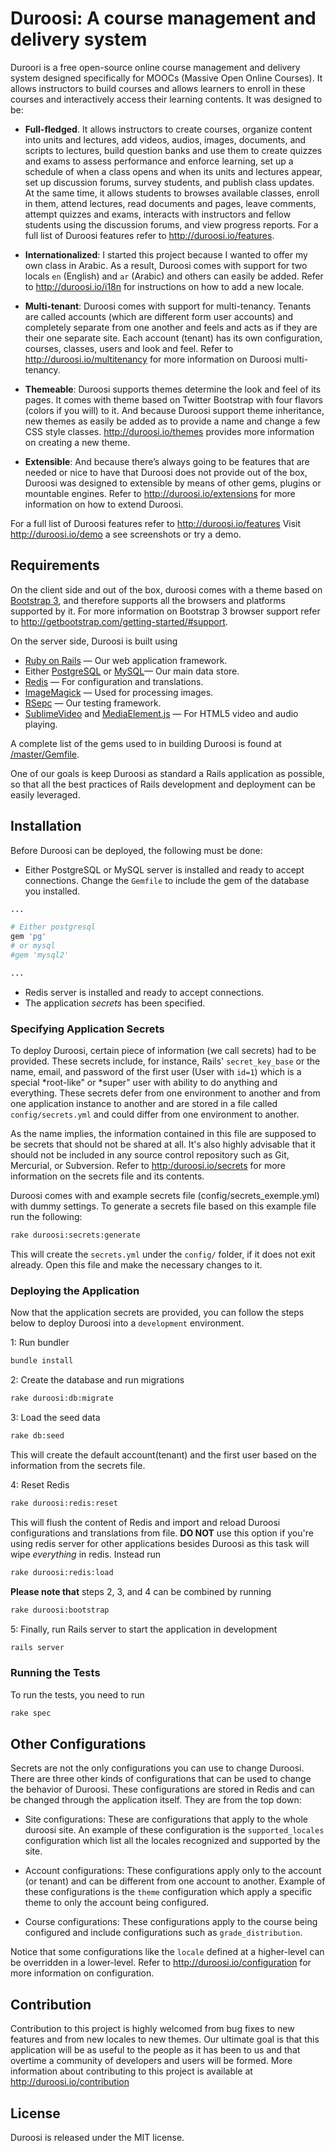# Duroosi: A course management and delivery system
Duroori is a free open-source online course management and delivery system designed specifically for MOOCs (Massive Open Online Courses). It allows instructors to build courses and allows learners to enroll in these courses and interactively access their learning contents. It was designed to be:

- **Full-fledged**. It allows instructors to create courses, organize content into units and lectures, add videos, audios, images, documents, and scripts to lectures, build question banks and use them to create quizzes and exams to assess performance and enforce learning, set up a schedule of when a class opens and when its units and lectures appear, set up discussion forums, survey students, and publish class updates. At the same time, it allows students to browses available classes, enroll in them, attend lectures, read documents and pages, leave comments, attempt quizzes and exams, interacts with instructors and fellow students using the discussion forums, and view progress reports. For a full list of Duroosi features refer to http://duroosi.io/features.

- **Internationalized**: I started this project because I wanted to offer my own class in Arabic. As a result, Duroosi  comes with support for two locals `en` (English) and `ar` (Arabic) and others can easily be added. Refer to http://duroosi.io/i18n for instructions on how to add a new locale.

- **Multi-tenant**: Duroosi comes with support for multi-tenancy. Tenants are called accounts (which are different form user accounts) and completely separate from one another and feels and acts as if they are their one separate site.  Each account (tenant) has its own configuration, courses, classes, users and look and feel. Refer to http://duroosi.io/multitenancy for more information on Duroosi multi-tenancy.

- **Themeable**: Duroosi supports themes determine the look and feel of its pages. It comes with theme based on Twitter Bootstrap with four flavors (colors if you will) to it. And because Duroosi support theme inheritance, new themes as easily be added as to provide a name and change a few CSS style classes. http://duroosi.io/themes provides more information on creating a new theme.

- **Extensible**: And because there’s always going to be features that are needed or nice to have that Duroosi does not provide out of the box, Duroosi was designed to extensible by means of other gems, plugins or mountable engines. Refer to http://duroosi.io/extensions for more information on how to extend Duroosi.

For a full list of Duroosi features refer to http://duroosi.io/features
Visit http://duroosi.io/demo a see screenshots or try a demo.

## Requirements
On the client side and out of the box, duroosi comes with a theme based on [Bootstrap 3](http://getbootstrap.com), and therefore supports all the browsers and platforms supported by it. For more information on Bootstrap 3 browser support refer to <http://getbootstrap.com/getting-started/#support>.

On the server side, Duroosi is built using

- [Ruby on Rails](http://rubyonrails.org/) &mdash; Our web application framework.
- Either [PostgreSQL](http://www.postgresql.org/) or [MySQL](http://www.mysql.com)&mdash; Our main data store.
- [Redis](http://redis.io/) &mdash; For configuration and translations.
- [ImageMagick](http://www.imagemagick.org) &mdash; Used for processing images.
- [RSepc](http://rspec.info) &mdash; Our testing framework.
- [SublimeVideo](http://www.sublimevideo.net) and [MediaElement.js](http://mediaelementjs.com) &mdash; For HTML5 video and audio playing.

A complete list of the gems used to in building Duroosi is found at [/master/Gemfile](https://github.com/duroosi/duroosi/master/Gemfile).


One of our goals is keep Duroosi as standard a Rails application as possible, so that all the best practices of Rails development and deployment can be easily leveraged.

## Installation
Before Duroosi can be deployed, the following must be done:

- Either PostgreSQL or MySQL server is installed and ready to accept connections. Change the `Gemfile` to include the gem of the database you installed.

```ruby
...

# Either postgresql  
gem 'pg'
# or mysql
#gem 'mysql2'

...
```

- Redis server is installed and ready to accept connections.
- The application *secrets* has been specified. 

### Specifying Application Secrets
To deploy Duroosi, certain piece of information (we call secrets) had to be provided. These secrets include, for instance, Rails' `secret_key_base`  or the name, email, and password of the first user (User with `id=1`) which is a special *root-like" or *super" user with ability to do anything and everything. These secrets defer from one environment to another and from one application instance to another and are stored in a file called `config/secrets.yml` and could differ from one environment to another.

As the name implies, the information contained in this file are supposed to be secrets that should not be shared at all. It's also highly advisable that it should not be included in any source control repository such as Git, Mercurial, or Subversion. Refer to <http:/duroosi.io/secrets> for more information on the secrets file and its contents.

Duroosi comes with and example secrets file (config/secrets_exemple.yml) with dummy settings. To generate a secrets file based on this example file run the following:

```sh
rake duroosi:secrets:generate

```

This will create the `secrets.yml` under the `config/` folder, if it does not exit already. Open this file and make the necessary changes to it.


### Deploying the Application

Now that the application secrets are provided, you can follow the steps below to deploy Duroosi into a `development` environment.

1: Run bundler

```sh
bundle install
```

2: Create the database and run migrations

```sh
rake duroosi:db:migrate
```

3: Load the seed data

```sh
rake db:seed
```

This will create the default account(tenant) and the first user based on the information from the secrets file.

4: Reset Redis

```sh
rake duroosi:redis:reset
```

This will flush the content of Redis and import and reload Duroosi configurations and translations from file. **DO NOT** use this option if you're using redis server for other applications besides Duroosi as this task will wipe *everything* in redis. Instead run

```sh
rake duroosi:redis:load
```

**Please note that** steps 2, 3, and 4 can be combined by running

```sh
rake duroosi:bootstrap
```

5: Finally, run Rails server to start the application in development

```sh
rails server
```

### Running the Tests
To run the tests, you need to run

```sh
rake spec
```

## Other Configurations
Secrets are not the only configurations you can use to change Duroosi. There are three other kinds of configurations that can be used to change the behavior of Duroosi. These configurations are stored in Redis and can be changed through the application itself. They are from the top down:

- Site configurations: These are configurations that apply to the whole duroosi site. An example of these configuration is the `supported_locales` configuration which list all the locales recognized and supported by the site.

- Account configurations: These configurations apply only to the account (or tenant) and can be different from one account to another. Example of these configurations is the `theme` configuration which apply a specific theme to only the account being configured.

- Course configurations: These configurations apply to the course being configured and include configurations such as `grade_distribution`.

Notice that some configurations like the `locale` defined at a higher-level can be overridden in a lower-level. Refer to <http://duroosi.io/configuration> for more information on configuration.

## Contribution 
Contribution to this project is highly welcomed from bug fixes to new features and from new locales to new themes. Our ultimate goal is that this application will be as useful to the people as it has been to us and that overtime a community of developers and users will be formed. More information about contributing to this project is available at <http://duroosi.io/contribution>

## License 
Duroosi is released under the MIT license.

